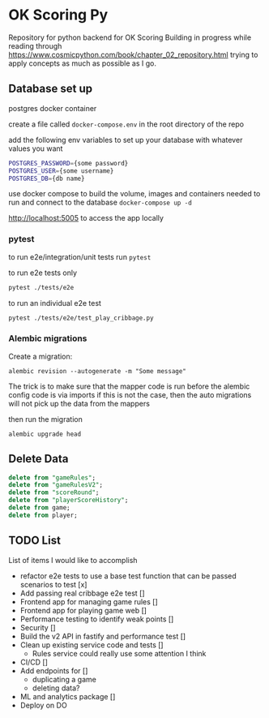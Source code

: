 # OK Scoring Py

Repository for python backend for OK Scoring
Building in progress while reading through <https://www.cosmicpython.com/book/chapter_02_repository.html>
trying to apply concepts as much as possible as I go.

## Database set up

postgres docker container

create a file called `docker-compose.env` in the root directory of the repo

add the following env variables to set up your database with whatever values you want

```bash
POSTGRES_PASSWORD={some password}
POSTGRES_USER={some username}
POSTGRES_DB={db name}
```

use docker compose to build the volume, images and containers needed to run and connect to the database
`docker-compose up -d`

<http://localhost:5005> to access the app locally

### pytest

to run e2e/integration/unit tests run `pytest`

to run e2e tests only
```bash
pytest ./tests/e2e
```

to run an individual e2e test

```bash
pytest ./tests/e2e/test_play_cribbage.py

```

### Alembic migrations

Create a migration:

`alembic revision --autogenerate -m "Some message"`

The trick is to make sure that the mapper code is run before the alembic config code is via imports
if this is not the case, then the auto migrations will not pick up the data from the mappers

then run the migration

`alembic upgrade head`

## Delete Data

```sql
delete from "gameRules";
delete from "gameRulesV2";
delete from "scoreRound";
delete from "playerScoreHistory";
delete from game;
delete from player;
```

## TODO List

List of items I would like to accomplish

  - refactor e2e tests to use a base test function that can be passed scenarios to test [x]
  - Add passing real cribbage e2e test []
  - Frontend app for managing game rules []
  - Frontend app for playing game web []
  - Performance testing to identify weak points []
  - Security []
  - Build the v2 API in fastify and performance test []
  - Clean up existing service code and tests []
    - Rules service could really use some attention I think
  - CI/CD []
  - Add endpoints for []
      - duplicating a game
      - deleting data?
  - ML and analytics package []
  - Deploy on DO


